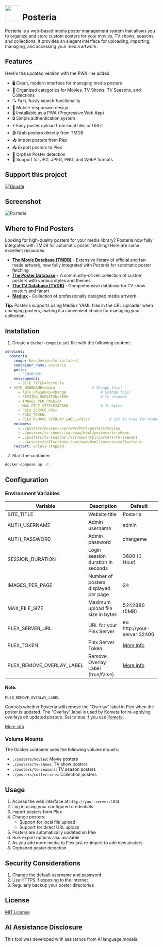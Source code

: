 <h1><img src="https://raw.githubusercontent.com/jeremehancock/Posteria/main/images/logo.png" height="50" /> Posteria</h1>

Posteria is a web-based media poster management system that allows you to organize and store custom posters for your movies, TV shows, seasons, and collections. It provides an elegant interface for uploading, importing, managing, and accessing your media artwork.

## Features
Here's the updated version with the PWA line added:

- 🖥️ Clean, modern interface for managing media posters
- 📁 Organized categories for Movies, TV Shows, TV Seasons, and Collections
- 🔍 Fast, fuzzy search functionality
- 📱 Mobile-responsive design
- 📲 Installable as a PWA (Progressive Web App)
- 🔒 Simple authentication system
- ⚡ Easy poster upload from local files or URLs
- 🎬 Grab posters directly from TMDB
- 📥 Import posters from Plex
- 📤 Export posters to Plex
- 🧹 Orphan Poster detection
- 🎨 Support for JPG, JPEG, PNG, and WebP formats

## Support this project

[![Donate](https://raw.githubusercontent.com/jeremehancock/Posteria/main/images/donate-button.png)](https://www.buymeacoffee.com/jeremehancock)

## Screenshot
![Posteria](https://raw.githubusercontent.com/jeremehancock/Posteria/main/images/screenshot.png "Posteria")

## Where to Find Posters

Looking for high-quality posters for your media library? Posteria now fully integrates with TMDB for automatic poster fetching! Here are some excellent resources:

- **[The Movie Database (TMDB)](https://www.themoviedb.org/)** - Extensive library of official and fan-made artwork, now fully integrated with Posteria for automatic poster fetching
- **[The Poster Database](https://theposterdb.com/)** - A community-driven collection of custom posters with various styles and themes
- **[The TV Database (TVDB)](https://www.thetvdb.com/)** - Comprehensive database for TV show posters and fanart
- **[Mediux](https://mediux.pro/)** - Collection of professionally designed media artwork

**Tip:** Posteria supports using Mediux YAML files in the URL uploader when changing posters, making it a convenient choice for managing your collection.

## Installation

1. Create a `docker-compose.yml` file with the following content:

```yaml
services:
  posteria:
    image: bozodev/posteria:latest
    container_name: posteria
    ports:
      - "1818:80"
    environment:
      - SITE_TITLE=Posteria
  - AUTH_USERNAME=admin					# Change this!
      - AUTH_PASSWORD=change				# Change this!
      - SESSION_DURATION=3600				# In seconds
      - IMAGES_PER_PAGE=24
      - MAX_FILE_SIZE=5242880				# In bytes
      - PLEX_SERVER_URL=
      - PLEX_TOKEN=             	        
      - PLEX_REMOVE_OVERLAY_LABEL=false			# Set to true for Kometa compatibility
    volumes:
      - ./posters/movies:/var/www/html/posters/movies
      - ./posters/tv-shows:/var/www/html/posters/tv-shows
      - ./posters/tv-seasons:/var/www/html/posters/tv-seasons
      - ./posters/collections:/var/www/html/posters/collections
    restart: unless-stopped
```

2. Start the container:
```bash
docker-compose up -d
```

## Configuration

### Environment Variables

| Variable | Description | Default |
|----------|-------------|---------|
| SITE_TITLE | Website title | Posteria |
| AUTH_USERNAME | Admin username | admin |
| AUTH_PASSWORD | Admin password | changeme |
| SESSION_DURATION | Login session duration in seconds | 3600 (1 Hour) |
| IMAGES_PER_PAGE | Number of posters displayed per page | 24 |
| MAX_FILE_SIZE | Maximum upload file size in bytes | 5242880 (5MB) |
| PLEX_SERVER_URL | URL for your Plex Server | ex: http://your-server:32400
| PLEX_TOKEN | Plex Server Token | [More info](https://support.plex.tv/articles/204059436-finding-an-authentication-token-x-plex-token/) |
| PLEX_REMOVE_OVERLAY_LABEL | Remove Overlay Label (true/false) | [More info](#note) |

#### Note:
`PLEX_REMOVE_OVERLAY_LABEL`

Controls whether Posteria will remove the "Overlay" label in Plex when the poster is updated. The "Overlay" label is used by Kometa for re-applying overlays on updated posters. Set to true if you use [Kometa](https://kometa.wiki/en/latest/).

[More info](https://kometa.wiki/en/latest/files/overlays/#overlay-understandings)

### Volume Mounts

The Docker container uses the following volume mounts:

- `./posters/movies`: Movie posters
- `./posters/tv-shows`: TV show posters
- `./posters/tv-seasons`: TV season posters
- `./posters/collections`: Collection posters

## Usage

1. Access the web interface at `http://your-server:1818`
2. Log in using your configured credentials
3. Import posters form Plex
4. Change posters:
	- Support for local file upload
	- Support for direct URL upload
5. Posters are automatically updated on Plex
6. Bulk export options also available
7. As you add more media to Plex just re-import to add new posters
8. Orphaned poster detection

## Security Considerations

1. Change the default username and password
2. Use HTTPS if exposing to the internet
3. Regularly backup your poster directories

## License

[MIT License](LICENSE)

## AI Assistance Disclosure

This tool was developed with assistance from AI language models.
